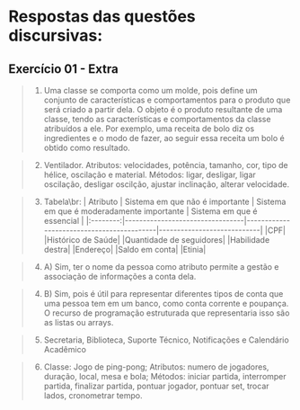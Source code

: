 # Respostas das questões discursivas:

## Exercício 01 - Extra

> 1. Uma classe se comporta como um molde, pois define um conjunto de características e comportamentos para o produto que será criado a partir dela. O objeto é o produto resultante de uma classe, tendo as características e comportamentos da classe atribuídos a ele. Por exemplo, uma receita de bolo diz os ingredientes e o modo de fazer, ao seguir essa receita um bolo é obtido como resultado.

> 2. Ventilador.
>    Atributos: velocidades, potência, tamanho, cor, tipo de hélice, oscilação e material.
>    Métodos: ligar, desligar, ligar oscilação, desligar oscilção, ajustar inclinação, alterar velocidade.

> 3. Tabela\br:
| Atributo | Sistema em que não é importante | Sistema em que é moderadamente importante | Sistema em que é essencial |
|:--------:|---------------------------------|-------------------------------------------|----------------------------|
|CPF|
|Histórico de Saúde|
|Quantidade de seguidores|
|Habilidade destra|
|Endereço|
|Saldo em conta|
|Etinia|

> 4. A) Sim, ter o nome da pessoa como atributo permite a gestão e associação de informações a conta dela.

> 4. B) Sim, pois é útil para representar diferentes tipos de conta que uma pessoa tem em um banco, como conta corrente e poupança. O recurso de programação estruturada que representaria isso são as listas ou arrays.

> 5. Secretaria, Biblioteca, Suporte Técnico, Notificações e Calendário Acadêmico

> 6. Classe: Jogo de ping-pong; Atributos: numero de jogadores, duração, local, mesa e bola; Métodos: iniciar partida, interromper partida, finalizar partida, pontuar jogador, pontuar set, trocar lados, cronometrar tempo.
